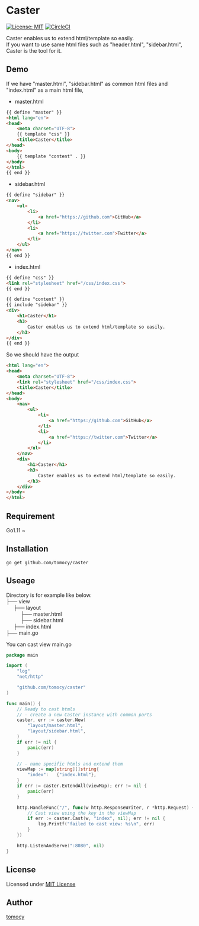 # Caster

[![License: MIT](https://img.shields.io/badge/License-MIT-yellow.svg)](https://opensource.org/licenses/MIT)
[![CircleCI](https://circleci.com/gh/tomocy/caster.svg?style=svg)](https://circleci.com/gh/tomocy/caster)

Caster enables us to extend html/template so easily.   
If you want to use same html files such as "header.html", "sidebar.html", Caster is the tool for it.   

## Demo
If we have "master.html", "sidebar.html" as common html files and "index.html" as a main html file,   

- master.html
```html
{{ define "master" }}
<html lang="en">
<head>
    <meta charset="UTF-8">
    {{ template "css" }}
    <title>Caster</title>
</head>
<body>
    {{ template "content" . }}
</body>
</html>
{{ end }}
```

- sidebar.html
```html
{{ define "sidebar" }}
<nav>
    <ul>
        <li>
            <a href="https://github.com">GitHub</a>
        </li>
        <li>
            <a href="https://twitter.com">Twitter</a>
        </li>
    </ul>
</nav>
{{ end }}
```

- index.html
```html
{{ define "css" }}
<link rel="stylesheet" href="/css/index.css">
{{ end }}

{{ define "content" }}
{{ include "sidebar" }}
<div>
    <h1>Caster</h1>
    <h3>
        Caster enables us to extend html/template so easily.
    </h3>
</div>
{{ end }}
```

So we should have the output

```html
<html lang="en">
<head>
    <meta charset="UTF-8">
    <link rel="stylesheet" href="/css/index.css">
    <title>Caster</title>
</head>
<body>
    <nav>
        <ul>
            <li>
                <a href="https://github.com">GitHub</a>
            </li>
            <li>
                <a href="https://twitter.com">Twitter</a>
            </li>
        </ul>
    </nav>
    <div>
        <h1>Caster</h1>
        <h3>
            Caster enables us to extend html/template so easily.
        </h3>
    </div>
</body>
</html>
```

## Requirement
Go1.11 ~   

## Installation
```
go get github.com/tomocy/caster
```

## Useage
Directory is for example like below.   
├── view   
&nbsp;&nbsp;&nbsp;&nbsp;&nbsp;├── layout   
&nbsp;&nbsp;&nbsp;&nbsp;&nbsp;&nbsp;&nbsp;&nbsp;&nbsp;&nbsp;├── master.html   
&nbsp;&nbsp;&nbsp;&nbsp;&nbsp;&nbsp;&nbsp;&nbsp;&nbsp;&nbsp;├── sidebar.html   
&nbsp;&nbsp;&nbsp;&nbsp;&nbsp;├── index.html   
├── main.go   

You can cast view 
main.go
```go
package main

import (
	"log"
	"net/http"

	"github.com/tomocy/caster"
)

func main() {
    // Ready to cast htmls
    // - create a new Caster instance with common parts
    caster, err := caster.New(
        "layout/master.html",
        "layout/sidebar.html",
    )
    if err != nil {
        panic(err)
    }

    // - name specific htmls and extend them
    viewMap := map[string][]string{
        "index":   {"index.html"},
    }
    if err := caster.ExtendAll(viewMap); err != nil {
        panic(err)
    }

    http.HandleFunc("/", func(w http.ResponseWriter, r *http.Request) {
        // Cast view using the key in the viewMap
        if err := caster.Cast(w, "index", nil); err != nil {
			log.Printf("failed to cast view: %s\n", err)
		}
    })

	http.ListenAndServe(":8080", nil)
}

```

## License
Licensed under [MIT License](/LICENSE)

## Author
[tomocy](https://github.com/tomocy)



